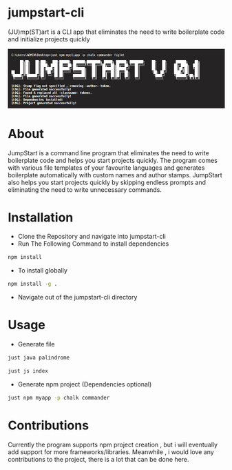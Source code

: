 # jumpstart-cli
 (JU)mp(ST)art is a CLI app that eliminates the need to write boilerplate code and initialize projects quickly

 ![](img/show1.png)

# About
  JumpStart is a command line program that eliminates the need to write boilerplate code and helps you start projects quickly.
  The program comes with various file templates of your favourite languages and generates boilerplate automatically with custom names and author stamps.
  JumpStart also helps you start projects quickly by skipping endless prompts and eliminating the need to write unnecessary commands.


# Installation
- Clone the Repository and navigate into jumpstart-cli
- Run The Following Command to install dependencies
 ```sh
 npm install
 ```
- To install globally
 ```sh
 npm install -g .
 ```
- Navigate out of the jumpstart-cli directory

# Usage
- Generate file
```sh
just java palindrome
```
```sh
just js index
```

- Generate npm project (Dependencies optional)
```sh
just npm myapp -p chalk commander
```


# Contributions
Currently the program supports npm project creation , but i will eventually add support for more frameworks/libraries. Meanwhile , i would love any contributions to the project, there is a lot that can be done here.
